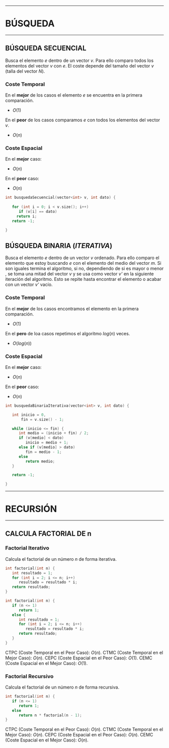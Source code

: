 ___
# BÚSQUEDA
___

## BÚSQUEDA SECUENCIAL

Busca el elemento _e_ dentro de un vector _v_. Para ello comparo todos los elementos del vector _v_ con _e_.
El coste depende del tamaño del vector _v_ (talla del vector _N_).

### Coste Temporal

En el **mejor** de los casos el elemento _e_ se encuentra en la primera comparación. 
- $O(1)$

En el **peor** de los casos comparamos _e_ con todos los elementos del vector _v_. 
- $O(n)$

### Coste Espacial

En el **mejor** caso:
- $O(n)$

En el **peor** caso:
- $O(n)$


```cpp
int busquedaSecuencial(vector<int> v, int dato) {
	  
   for (int i = 0; i < v.size(); i++)
      if (v[i] == dato)
	 return i;
   return -1;

}
```

## BÚSQUEDA BINARIA (*ITERATIVA*)

Busca el elemento _e_ dentro de un vector _v_ ordenado. Para ello comparo el elemento que estoy buscando _e_ con el elemento del medio del vector _m_. Si son iguales termina el algoritmo, si no, dependiendo de si es mayor o menor , se toma una mitad del vector _v_ y se usa como vector _v'_ en la siguiente iteración del algoritmo. Esto se repite hasta encontrar el elemento o acabar con un vector _v'_ vacío.

### Coste Temporal

En el **mejor** de los casos encontramos el elemento en la primera comparación.
- $O(1)$

En el **pero** de loa casos repetimos el algoritmo $log(n)$ veces.
- $O(log(n))$

### Coste Espacial

En el **mejor** caso:
- $O(n)$

En el **peor** caso:
- $O(n)$

```cpp
int busquedaBinariaIterativa(vector<int> v, int dato) { 

   int inicio = 0,
       fin = v.size() - 1;

   while (inicio <= fin) {
      int medio = (inicio + fin) / 2;
      if (v[medio] < dato)
         inicio = medio + 1;
      else if (v[medio] > dato)
         fin = medio - 1;
      else
         return medio;
   }

   return -1;

}
```

___
# RECURSIÓN
___

## CALCULA FACTORIAL DE n

### Factorial Iterativo

Calcula el factorial de un número _n_ de forma iterativa.

```cpp
int factorial(int n) {
   int resultado = 1;
   for (int i = 2; i <= n; i++)
      resultado = resultado * i;
   return resultado;
}
```

```cpp
int factorial(int n) {
   if (n <= 1)
      return 1;	 
   else {	 
      int resultado = 1;
      for (int i = 2; i <= n; i++)
         resultado = resultado * i;
      return resultado;
   }
}
```

CTPC (Coste Temporal en el Peor Caso): $O(n).$
CTMC (Coste Temporal en el Mejor Caso): $O(n).$
CEPC (Coste Espacial en el Peor Caso): $O(1).$
CEMC (Coste Espacial en el Mejor Caso): $O(1).$

### Factorial Recursivo

Calcula el factorial de un número _n_ de forma recursiva.

```cpp
int factorial(int n) {
   if (n <= 1)
      return 1;
   else
      return n * factorial(n - 1);
}
```

CTPC (Coste Temporal en el Peor Caso): $O(n).$
CTMC (Coste Temporal en el Mejor Caso): $O(n).$
CEPC (Coste Espacial en el Peor Caso): $O(n).$
CEMC (Coste Espacial en el Mejor Caso): $O(n).$